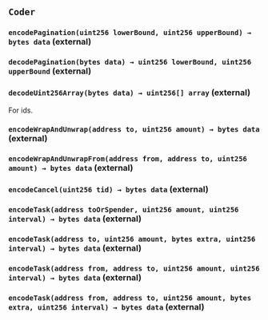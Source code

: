 ## `Coder`






### `encodePagination(uint256 lowerBound, uint256 upperBound) → bytes data` (external)





### `decodePagination(bytes data) → uint256 lowerBound, uint256 upperBound` (external)





### `decodeUint256Array(bytes data) → uint256[] array` (external)



For ids.

### `encodeWrapAndUnwrap(address to, uint256 amount) → bytes data` (external)





### `encodeWrapAndUnwrapFrom(address from, address to, uint256 amount) → bytes data` (external)





### `encodeCancel(uint256 tid) → bytes data` (external)





### `encodeTask(address toOrSpender, uint256 amount, uint256 interval) → bytes data` (external)





### `encodeTask(address to, uint256 amount, bytes extra, uint256 interval) → bytes data` (external)





### `encodeTask(address from, address to, uint256 amount, uint256 interval) → bytes data` (external)





### `encodeTask(address from, address to, uint256 amount, bytes extra, uint256 interval) → bytes data` (external)






